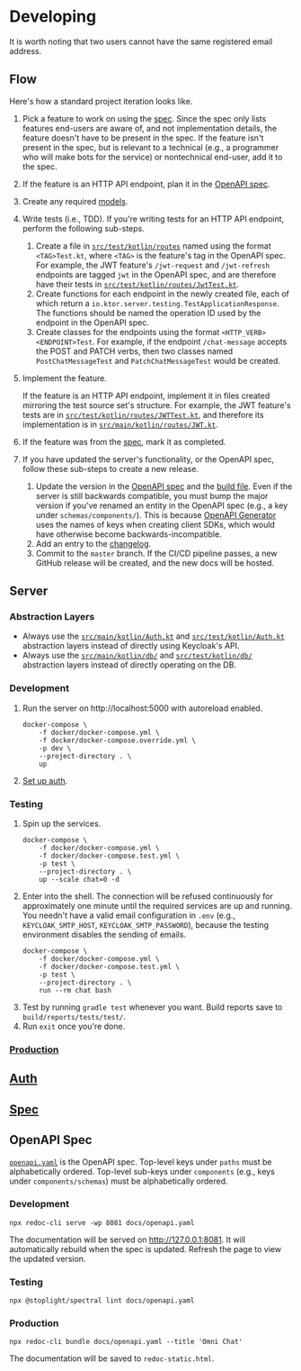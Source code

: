 # Developing

It is worth noting that two users cannot have the same registered email address.

## Flow

Here's how a standard project iteration looks like.

1. Pick a feature to work on using the [spec](spec.md). Since the spec only lists features end-users are aware of, and not implementation details, the feature doesn't have to be present in the spec. If the feature isn't present in the spec, but is relevant to a technical (e.g., a programmer who will make bots for the service) or nontechnical end-user, add it to the spec. 
1. If the feature is an HTTP API endpoint, plan it in the [OpenAPI spec](openapi.yaml).
1. Create any required [models](../src/main/kotlin/Models.kt).
1. Write tests (i.e., TDD). If you're writing tests for an HTTP API endpoint, perform the following sub-steps.
    1. Create a file in [`src/test/kotlin/routes`](../src/test/kotlin/routes) named using the format `<TAG>Test.kt`, where `<TAG>` is the feature's tag in the OpenAPI spec. For example, the JWT feature's `/jwt-request` and `/jwt-refresh` endpoints are tagged `jwt` in the OpenAPI spec, and are therefore have their tests in [`src/test/kotlin/routes/JwtTest.kt`](../src/test/kotlin/routes/JwtTest.kt).
    1. Create functions for each endpoint in the newly created file, each of which return a `io.ktor.server.testing.TestApplicationResponse`. The functions should be named the operation ID used by the endpoint in the OpenAPI spec.
    1. Create classes for the endpoints using the format `<HTTP_VERB><ENDPOINT>Test`. For example, if the endpoint `/chat-message` accepts the POST and PATCH verbs, then two classes named `PostChatMessageTest` and `PatchChatMessageTest` would be created.
1. Implement the feature.

    If the feature is an HTTP API endpoint, implement it in files created mirroring the test source set's structure. For example, the JWT feature's tests are in [`src/test/kotlin/routes/JWTTest.kt`](../src/test/kotlin/routes/JwtTest.kt), and therefore its implementation is in [`src/main/kotlin/routes/JWT.kt`](../src/main/kotlin/routes/Jwt.kt).
1. If the feature was from the [spec](spec.md), mark it as completed.
1. If you have updated the server's functionality, or the OpenAPI spec, follow these sub-steps to create a new release.
    1. Update the version in the [OpenAPI spec](openapi.yaml) and the [build file](../build.gradle.kts). Even if the server is still backwards compatible, you must bump the major version if you've renamed an entity in the OpenAPI spec (e.g., a key under `schemas/components/`). This is because [OpenAPI Generator](https://openapi-generator.tech/) uses the names of keys when creating client SDKs, which would have otherwise become backwards-incompatible.
    1. Add an entry to the [changelog](CHANGELOG.md).
    1. Commit to the `master` branch. If the CI/CD pipeline passes, a new GitHub release will be created, and the new docs will be hosted.

## Server

### Abstraction Layers

- Always use the [`src/main/kotlin/Auth.kt`](../src/main/kotlin/Auth.kt) and [`src/test/kotlin/Auth.kt`](../src/test/kotlin/Auth.kt) abstraction layers instead of directly using Keycloak's API.
- Always use the [`src/main/kotlin/db/`](../src/main/kotlin/db) and [`src/test/kotlin/db/`](../src/test/kotlin/db) abstraction layers instead of directly operating on the DB.

### Development

1. Run the server on http://localhost:5000 with autoreload enabled.
    ```
    docker-compose \
        -f docker/docker-compose.yml \
        -f docker/docker-compose.override.yml \
        -p dev \
        --project-directory . \
        up
    ```
1. [Set up auth](auth_setup.md).

### Testing

1. Spin up the services.
    ```
    docker-compose \
        -f docker/docker-compose.yml \
        -f docker/docker-compose.test.yml \
        -p test \
        --project-directory . \
        up --scale chat=0 -d
    ```
1. Enter into the shell. The connection will be refused continuously for approximately one minute until the required services are up and running. You needn't have a valid email configuration in `.env` (e.g., `KEYCLOAK_SMTP_HOST`, `KEYCLOAK_SMTP_PASSWORD`), because the testing environment disables the sending of emails.
    ```
    docker-compose \
        -f docker/docker-compose.yml \
        -f docker/docker-compose.test.yml \
        -p test \
        --project-directory . \
        run --rm chat bash
    ```
1. Test by running `gradle test` whenever you want. Build reports save to `build/reports/tests/test/`.
1. Run `exit` once you're done.

### [Production](production.md)

## [Auth](auth.md)

## [Spec](spec.md)

## OpenAPI Spec

[`openapi.yaml`](openapi.yaml) is the OpenAPI spec. Top-level keys under `paths` must be alphabetically ordered. Top-level sub-keys under `components` (e.g., keys under `components/schemas`) must be alphabetically ordered.

### Development

```
npx redoc-cli serve -wp 8081 docs/openapi.yaml
```

The documentation will be served on http://127.0.0.1:8081. It will automatically rebuild when the spec is updated. Refresh the page to view the updated version.

### Testing

```
npx @stoplight/spectral lint docs/openapi.yaml
```

### Production

```
npx redoc-cli bundle docs/openapi.yaml --title 'Omni Chat'
```

The documentation will be saved to `redoc-static.html`.